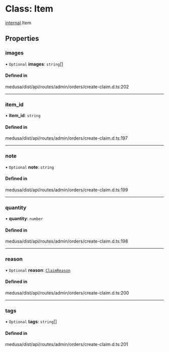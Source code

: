 # Class: Item

[internal](../modules/internal-14.md).Item

## Properties

### images

• `Optional` **images**: `string`[]

#### Defined in

medusa/dist/api/routes/admin/orders/create-claim.d.ts:202

___

### item\_id

• **item\_id**: `string`

#### Defined in

medusa/dist/api/routes/admin/orders/create-claim.d.ts:197

___

### note

• `Optional` **note**: `string`

#### Defined in

medusa/dist/api/routes/admin/orders/create-claim.d.ts:199

___

### quantity

• **quantity**: `number`

#### Defined in

medusa/dist/api/routes/admin/orders/create-claim.d.ts:198

___

### reason

• `Optional` **reason**: [`ClaimReason`](../enums/internal.ClaimReason.md)

#### Defined in

medusa/dist/api/routes/admin/orders/create-claim.d.ts:200

___

### tags

• `Optional` **tags**: `string`[]

#### Defined in

medusa/dist/api/routes/admin/orders/create-claim.d.ts:201
